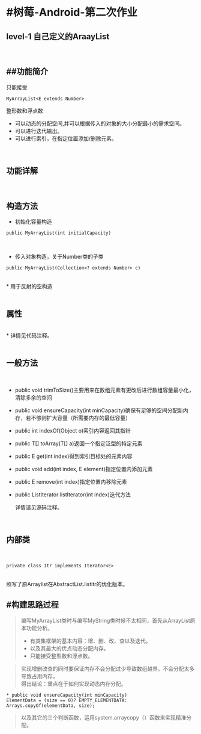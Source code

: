 #树莓-Android-第二次作业
=====================
level-1 自己定义的AraayList
-------------------------
<br>

##功能简介
---------

只能接受
```
MyArrayList<E extends Number>
```
整形数和浮点数<br>
* 可以动态的分配空间,并可以根据传入的对象的大小分配最小的需求空间。<br>
* 可以进行迭代输出。<br>
* 可以进行索引，在指定位置添加/删除元素。<br>
<br>

功能详解
---------

<br>

构造方法
-------

* 初始化容量构造<br>


```
public MyArrayList(int initialCapacity)
```
<br>

* 传入对象构造，关于Number类的子类
```
public MyArrayList(Collection<? extends Number> c)
```
<br>
* 用于反射的空构造<br>
<br>

属性
--------

<br>
*     详情见代码注释。<br>
<br>

一般方法
--------

<br>

* public void trimToSize()主要用来在数组元素有更改后进行数组容量最小化，清除多余的空间<br>
* public void ensureCapacity(int minCapacity)确保有足够的空间分配新内存，若不够则扩大容量（所需要内存的最低容量）<br>
* public int indexOf(Object o)索引内容返回其指针<br>
* public <T> T[] toArray(T[] a)返回一个指定泛型的特定元素<br>
* public E get(int index)得到索引目标处的元素内容<br>
* public void add(int index, E element)指定位置内添加元素<br>
* public E remove(int index)指定位置内移除元素<br>
* public ListIterator<E> listIterator(int index)迭代方法<br>
  
  详情请见源码注释。<br>
<br>
  
  
内部类
------

  <br>
  
```
private class Itr implements Iterator<E>
```
<br>
照写了原Arraylist在AbstractList.listitr的优化版本。<br>

#构建思路过程
--------

>编写MyArrayList类时与编写MyString类时候不太相同，首先从ArrayList原本功能分析。<br>
>* 有类集框架的基本内容：增、删、改、查以及迭代。<br>
>* 以及其最大的优点动态分配内存。<br>
>* 只能接受整型数和浮点数。<br>

>实现增删改查的同时要保证内存不会分配过少导致数组越界，不会分配太多导致占用内存。<br>
>得出结论：重点在于如何实现动态内存分配。

```
* public void ensureCapacity(int minCapacity)
ElementData = (size == 0)? EMPTY_ELEMENTDATA: Arrays.copyOf(elementData, size);
```

>以及其它的三个判断函数，运用system.arraycopy（）函数来实现精准分配。
